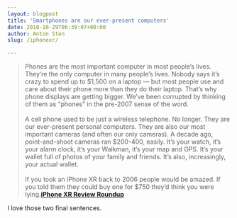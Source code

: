 ```yaml
---
layout: blogpost
title: 'Smartphones are our ever-present computers'
date: 2018-10-29T06:39:07+00:00
author: Anton Sten
slug: /iphonexr/

---
```


>Phones are the most important computer in most people’s lives. They’re the only computer in many people’s lives. Nobody says it’s crazy to spend up to $1,500 on a laptop — but most people use and care about their phone more than they do their laptop. That’s why phone displays are getting bigger. We’ve been corrupted by thinking of them as “phones” in the pre-2007 sense of the word.
<br /><br />
A cell phone used to be just a wireless telephone. No longer. They are our ever-present personal computers. They are also our most important cameras (and often our only cameras). A decade ago, point-and-shoot cameras ran $200-400, easily. It’s your watch, it’s your alarm clock, it’s your Walkman, it’s your map and GPS. It’s your wallet full of photos of your family and friends. It’s also, increasingly, your actual wallet.
<br /><br />
If you took an iPhone XR back to 2006 people would be amazed. If you told them they could buy one for $750 they’d think you were lying.**[iPhone XR Review Roundup](https://daringfireball.net/2018/10/iphone_xr_review_roundup)**

I love those two final sentences.
